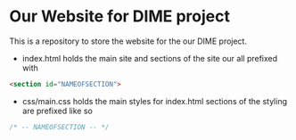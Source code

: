# Our Website for DIME project

This is a repository to store the website for the
our DIME project.

+ index.html holds the main site and sections of the
site our all prefixed with
```html
<section id="NAMEOFSECTION">
```

+ css/main.css holds the main styles for index.html
sections of the styling are prefixed like so
```css
/* -- NAMEOFSECTION -- */
```
